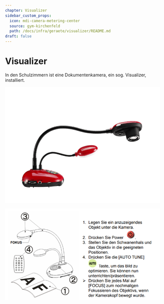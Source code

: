 ```yaml
---
chapter: Visualizer
sidebar_custom_props:
  icon: mdi-camera-metering-center
  source: gym-kirchenfeld
  path: /docs/infra/geraete/visualizer/README.md
draft: false
---
```


# Visualizer



In den Schulzimmern ist eine Dokumentenkamera, ein sog. Visualizer, installiert. 


![Lumens DC193](../visualizer/lumenns.png) 

![Bedienung](../visualizer/lumensbedienung.png)
